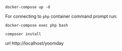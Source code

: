 ```
docker-compose up -d
```
For connecting to `php` container command prompt run: 
```
docker-compose exec php bash
```
```
composer install
```
url
http://localhost/yoomday
